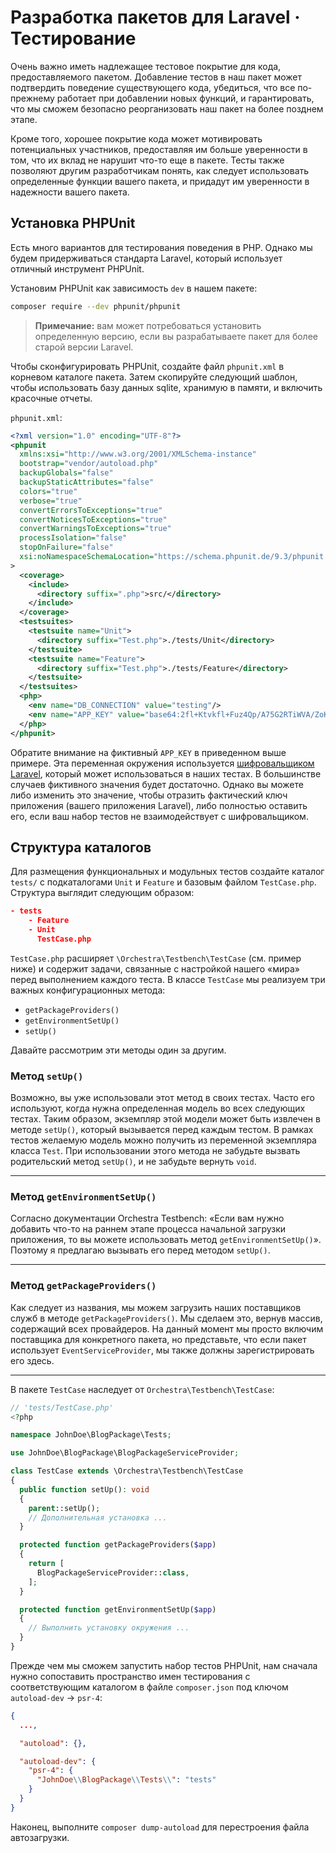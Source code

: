<!-- ---
title: "Testing"
description: "Testing is an essential part of every package to ensure proper behavior and allow refactoring with confidence. This section explains how to set up a testing environment using PHPUnit to create robust packages."
tags: ["Testing", "PHPUnit", "Directory Structure"]
image: "https://www.laravelpackage.com/assets/pages/laravelpackage.jpeg"
date: 2019-09-17
--- -->

# Разработка пакетов для Laravel · Тестирование

Очень важно иметь надлежащее тестовое покрытие для кода, предоставляемого пакетом. Добавление тестов в наш пакет может подтвердить поведение существующего кода, убедиться, что все по-прежнему работает при добавлении новых функций, и гарантировать, что мы сможем безопасно реорганизовать наш пакет на более позднем этапе.

Кроме того, хорошее покрытие кода может мотивировать потенциальных участников, предоставляя им больше уверенности в том, что их вклад не нарушит что-то еще в пакете. Тесты также позволяют другим разработчикам понять, как следует использовать определенные функции вашего пакета, и придадут им уверенности в надежности вашего пакета.

## Установка PHPUnit

Есть много вариантов для тестирования поведения в PHP. Однако мы будем придерживаться стандарта Laravel, который использует отличный инструмент PHPUnit.

Установим PHPUnit как зависимость `dev` в нашем пакете:

```bash
composer require --dev phpunit/phpunit
```

> **Примечание:** вам может потребоваться установить определенную версию, если вы разрабатываете пакет для более старой версии Laravel.

Чтобы сконфигурировать PHPUnit, создайте файл `phpunit.xml` в корневом каталоге пакета.
Затем скопируйте следующий шаблон, чтобы использовать базу данных sqlite, хранимую в памяти, и включить красочные отчеты.

`phpunit.xml`:

```xml
<?xml version="1.0" encoding="UTF-8"?>
<phpunit
  xmlns:xsi="http://www.w3.org/2001/XMLSchema-instance"
  bootstrap="vendor/autoload.php"
  backupGlobals="false"
  backupStaticAttributes="false"
  colors="true"
  verbose="true"
  convertErrorsToExceptions="true"
  convertNoticesToExceptions="true"
  convertWarningsToExceptions="true"
  processIsolation="false"
  stopOnFailure="false"
  xsi:noNamespaceSchemaLocation="https://schema.phpunit.de/9.3/phpunit.xsd"
>
  <coverage>
    <include>
      <directory suffix=".php">src/</directory>
    </include>
  </coverage>
  <testsuites>
    <testsuite name="Unit">
      <directory suffix="Test.php">./tests/Unit</directory>
    </testsuite>
    <testsuite name="Feature">
      <directory suffix="Test.php">./tests/Feature</directory>
    </testsuite>
  </testsuites>
  <php>
    <env name="DB_CONNECTION" value="testing"/>
    <env name="APP_KEY" value="base64:2fl+Ktvkfl+Fuz4Qp/A75G2RTiWVA/ZoKZvp6fiiM10="/>
  </php>
</phpunit>
```

Обратите внимание на фиктивный `APP_KEY` в приведенном выше примере. Эта переменная окружения используется [шифровальщиком Laravel](https://github.com/russsiq/laravel-docs-8.x-ru/blob/main/docs/encryption.md#using-the-encrypter), который может использоваться в наших тестах. В большинстве случаев фиктивного значения будет достаточно. Однако вы можете либо изменить это значение, чтобы отразить фактический ключ приложения (вашего приложения Laravel), либо полностью оставить его, если ваш набор тестов не взаимодействует с шифровальщиком.

## Структура каталогов

Для размещения функциональных и модульных тестов создайте каталог `tests/` с подкаталогами `Unit` и `Feature` и базовым файлом `TestCase.php`. Структура выглядит следующим образом:

```json
- tests
    - Feature
    - Unit
      TestCase.php
```

`TestCase.php` расширяет `\Orchestra\Testbench\TestCase` (см. пример ниже) и содержит задачи, связанные с настройкой нашего «мира» перед выполнением каждого теста. В классе `TestCase` мы реализуем три важных конфигурационных метода:

- `getPackageProviders()`
- `getEnvironmentSetUp()`
- `setUp()`

Давайте рассмотрим эти методы один за другим.

### Метод `setUp()`

Возможно, вы уже использовали этот метод в своих тестах. Часто его используют, когда нужна определенная модель во всех следующих тестах. Таким образом, экземпляр этой модели может быть извлечен в методе `setUp()`, который вызывается перед каждым тестом. В рамках тестов желаемую модель можно получить из переменной экземпляра класса `Test`. При использовании этого метода не забудьте вызвать родительский метод `setUp()`, и не забудьте вернуть `void`.

---

### Метод `getEnvironmentSetUp()`

Согласно документации Orchestra Testbench: «Если вам нужно добавить что-то на раннем этапе процесса начальной загрузки приложения, то вы можете использовать метод `getEnvironmentSetUp()`». Поэтому я предлагаю вызывать его перед методом `setUp()`.

---

### Метод `getPackageProviders()`

Как следует из названия, мы можем загрузить наших поставщиков служб в методе `getPackageProviders()`. Мы сделаем это, вернув массив, содержащий всех провайдеров. На данный момент мы просто включим поставщика для конкретного пакета, но представьте, что если пакет использует `EventServiceProvider`, мы также должны зарегистрировать его здесь.

---

В пакете `TestCase` наследует от `Orchestra\Testbench\TestCase`:

```php
// 'tests/TestCase.php'
<?php

namespace JohnDoe\BlogPackage\Tests;

use JohnDoe\BlogPackage\BlogPackageServiceProvider;

class TestCase extends \Orchestra\Testbench\TestCase
{
  public function setUp(): void
  {
    parent::setUp();
    // Дополнительная установка ...
  }

  protected function getPackageProviders($app)
  {
    return [
      BlogPackageServiceProvider::class,
    ];
  }

  protected function getEnvironmentSetUp($app)
  {
    // Выполнить установку окружения ...
  }
}
```

Прежде чем мы сможем запустить набор тестов PHPUnit, нам сначала нужно сопоставить пространство имен тестирования с соответствующим каталогом в ​​файле `composer.json` под ключом `autoload-dev` -> `psr-4`:

```json
{
  ...,

  "autoload": {},

  "autoload-dev": {
    "psr-4": {
      "JohnDoe\\BlogPackage\\Tests\\": "tests"
    }
  }
}
```

Наконец, выполните `composer dump-autoload` для перестроения файла автозагрузки.
